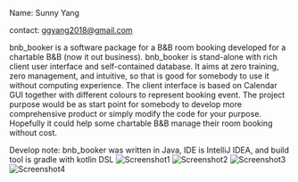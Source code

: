 Name: Sunny Yang 

contact: ggyang2018@gmail.com

bnb_booker is a software package for a B&B room booking developed for a chartable B&B (now it out business).  bnb_booker is stand-alone with rich client user interface and self-contained database. It aims at zero training, zero management, and intuitive, so that is good for somebody to use it without computing experience.  The client interface is based on Calendar GUI together with different colours to represent booking event. The project purpose would be as start point for somebody to develop more comprehensive product or simply modify the code for your purpose.  Hopefully it could help some chartable B&B manage their room booking without cost. 

Develop note: bnb_booker was written in Java,  IDE is IntelliJ IDEA, and build tool is gradle with kotlin DSL
![Screenshot1](https://github.com/user-attachments/assets/42ed9c4c-5113-491d-8337-eb423f73571c)
![Screenshot2](https://github.com/user-attachments/assets/dc852a10-e153-458d-b677-d54b37f82299)
![Screenshot3](https://github.com/user-attachments/assets/a1710b3f-923b-47e1-be06-d20912e0cc58)
![Screenshot4](https://github.com/user-attachments/assets/f974a62b-a680-4672-9559-1469ce52baf3)
